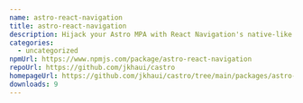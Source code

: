 ```yaml
---
name: astro-react-navigation
title: astro-react-navigation
description: Hijack your Astro MPA with React Navigation's native-like routing
categories:
  - uncategorized
npmUrl: https://www.npmjs.com/package/astro-react-navigation
repoUrl: https://github.com/jkhaui/castro
homepageUrl: https://github.com/jkhaui/castro/tree/main/packages/astro-integrations/astro-react-navigation#astro-react-navigation
downloads: 9
---
```

